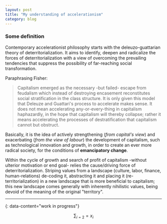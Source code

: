 ```yaml
---
layout: post
title: "My understanding of accelerationism"
category: blog
---
```


### Some definition

Contemporary accelerationist philosophy starts with the deleuzo-guattarian theory of deterritorialization. It aims to identify, deepen and radicalize the forces of deterritorialization with a view of overcoming the prevailing tendencies that suppress the possibility of far-reaching social transformation.

Paraphrasing Fisher: 
> Capitalism emerged as the necessary -but failed- escape from feudalism which instead of destroying encasement reconstitutes social stratification in the class structure. It is only given this model that Deleuze and Guattari's process to accelerate makes sense. It does not mean accelerating any-or-every-thing in capitalism haphazardly, in the hope that capitalism will thereby collapse; rather it means accelerating the processes of destratification that capitalism cannot but obstruct. 

Basically, it is the idea of actively strengthening (_from capital's view_) and exacerbating (_from the view of labour_) the development of capitalism, such as technological innovation and growth, in order to create an ever more radical society, for the conditions of **emancipatory change**.

Within the cycle of growth and search of profit of capitalism  -without ulterior motivation or end goal- relies the cause/driving force of deterritorialization. Striping values from a landscape (culture, labor, finance, human-relations) de-coding it, abstracting it and placing it (re-territorialization) in a new landscape that is more beneficial to capitalism; this new landscape comes generally with inherently nihilistic values, being devoid of the meaning of the original "territory".


---
{: data-content="work in progress"}

$$\sum_{i=2} = x_i$$



